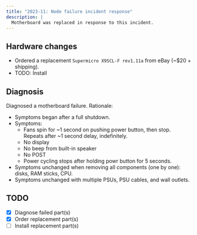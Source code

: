 ```yaml
---
title: "2023-11: Node failure incident response"
description: |
  Motherboard was replaced in response to this incident.
---
```


## Hardware changes

* Ordered a replacement `Supermicro X9SCL-F rev1.11a` from eBay (~$20 + shipping).
* TODO: Install


## Diagnosis

Diagnosed a motherboard failure. Rationale:

  * Symptoms began after a full shutdown.
  * Symptoms:
      * Fans spin for ~1 second on pushing power button, then stop. Repeats after ~1
        second delay, indefinitely.
      * No display
      * No beep from built-in speaker
      * No POST
      * Power cycling stops after holding powr button for 5 seconds.
  * Symptoms unchanged when removing all components (one by one): disks, RAM sticks,
    CPU.
  * Symptoms unchanged with multiple PSUs, PSU cables, and wall outlets.


## TODO

- [x] Diagnose failed part(s)
- [x] Order replacement part(s)
- [ ] Install replacement part(s)
